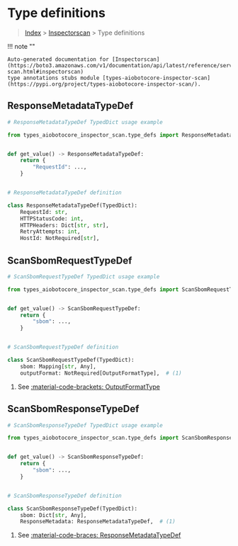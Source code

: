 # Type definitions

> [Index](../README.md) > [Inspectorscan](./README.md) > Type definitions

!!! note ""

    Auto-generated documentation for [Inspectorscan](https://boto3.amazonaws.com/v1/documentation/api/latest/reference/services/inspector-scan.html#inspectorscan)
    type annotations stubs module [types-aiobotocore-inspector-scan](https://pypi.org/project/types-aiobotocore-inspector-scan/).



## ResponseMetadataTypeDef

```python
# ResponseMetadataTypeDef TypedDict usage example

from types_aiobotocore_inspector_scan.type_defs import ResponseMetadataTypeDef


def get_value() -> ResponseMetadataTypeDef:
    return {
        "RequestId": ...,
    }


# ResponseMetadataTypeDef definition

class ResponseMetadataTypeDef(TypedDict):
    RequestId: str,
    HTTPStatusCode: int,
    HTTPHeaders: Dict[str, str],
    RetryAttempts: int,
    HostId: NotRequired[str],
```


## ScanSbomRequestTypeDef

```python
# ScanSbomRequestTypeDef TypedDict usage example

from types_aiobotocore_inspector_scan.type_defs import ScanSbomRequestTypeDef


def get_value() -> ScanSbomRequestTypeDef:
    return {
        "sbom": ...,
    }


# ScanSbomRequestTypeDef definition

class ScanSbomRequestTypeDef(TypedDict):
    sbom: Mapping[str, Any],
    outputFormat: NotRequired[OutputFormatType],  # (1)
```

1. See [:material-code-brackets: OutputFormatType](./literals.md#outputformattype)

## ScanSbomResponseTypeDef

```python
# ScanSbomResponseTypeDef TypedDict usage example

from types_aiobotocore_inspector_scan.type_defs import ScanSbomResponseTypeDef


def get_value() -> ScanSbomResponseTypeDef:
    return {
        "sbom": ...,
    }


# ScanSbomResponseTypeDef definition

class ScanSbomResponseTypeDef(TypedDict):
    sbom: Dict[str, Any],
    ResponseMetadata: ResponseMetadataTypeDef,  # (1)
```

1. See [:material-code-braces: ResponseMetadataTypeDef](./type_defs.md#responsemetadatatypedef)

